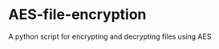 AES-file-encryption
===================

A python script for encrypting and decrypting files using AES
